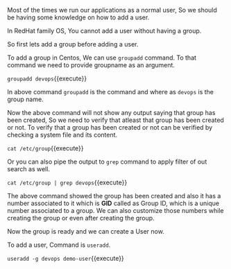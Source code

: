 


Most of the times we run our applications as a normal user, So we should be having some knowledge on how to add a user.

In RedHat family OS, You cannot add a user without having a group.

So first lets add a group before adding a user.

To add a group in Centos, We can use `groupadd` command. To that command we need to provide groupname as an argument.

`groupadd devops`{{execute}}

In above command `groupadd` is the command and where as `devops` is the group name.

Now the above command will not show any output saying that group has been created, So we need to verify that atleast that group has been created or not. To verify that a group has been created or not can be verified by checking a system file and its content.

`cat /etc/group`{{execute}} 

Or you can also pipe the output to `grep` command to apply filter of out search as well.

`cat /etc/group | grep devops`{{execute}}

The above command showed the group has been created and also it has a number associated to it which is **GID** called as Group ID, which is a unique number associated to a group. We can also customize those numbers while creating the group or even after creating the group.


Now the group is ready and we can create a User now.

To add a user, Command is `useradd`.

`useradd -g devops demo-user`{{execute}}


